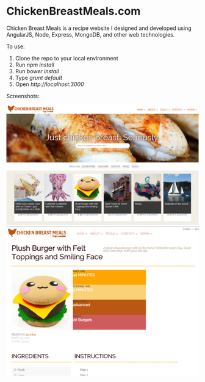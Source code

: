 ChickenBreastMeals.com
======================

Chicken Breast Meals is a recipe website I designed and developed using AngularJS, Node, Express, MongoDB, and other web technologies. 

To use:
1. Clone the repo to your local environment
2. Run *npm install*
3. Run *bower install*
4. Type *grunt default*
5. Open *http://localhost:3000*

Screenshots:

![alt text](screenshots/cbm_app_screenshot_11_6_2014.jpg "Chicken Breast Meals main view as of 11/6/2014")
![alt text](screenshots/cbm_app_screenshot_11_4_2014.jpg "Chicken Breast Meals recipe view as of 11/4/2014")